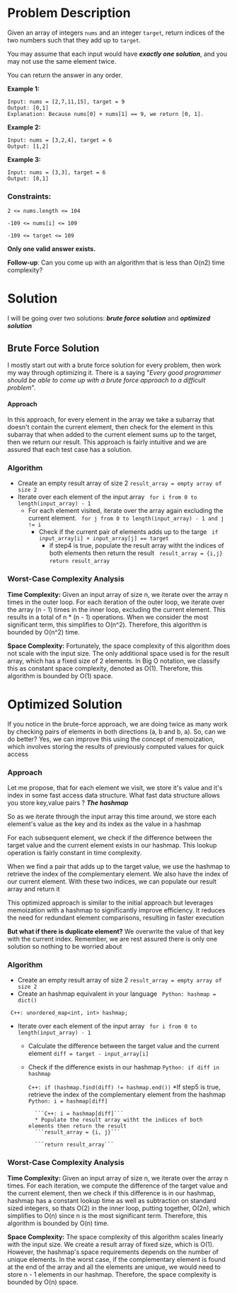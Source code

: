 # Problem Description

Given an array of integers ```nums``` and an integer ```target```, return indices of the two numbers such that they add up to ```target```.

You may assume that each input would have ***exactly one solution***, and you may not use the same element twice.

You can return the answer in any order.

 

**Example 1:**
```
Input: nums = [2,7,11,15], target = 9
Output: [0,1]
Explanation: Because nums[0] + nums[1] == 9, we return [0, 1].
```
**Example 2:**
```
Input: nums = [3,2,4], target = 6
Output: [1,2]
```
**Example 3:**

```
Input: nums = [3,3], target = 6
Output: [0,1]
```
 

### Constraints:

```2 <= nums.length <= 104```

```-109 <= nums[i] <= 109```

```-109 <= target <= 109```

**Only one valid answer exists.**
 

**Follow-up**: Can you come up with an algorithm that is less than O(n2) time complexity?

# Solution

I will be going over two solutions: ***brute force solution*** and ***optimized solution***

##  Brute Force Solution
I mostly start out with a brute force solution for every problem, then work my way through optimizing it. There is a saying  "*Every good programmer should be able to come up with a brute force approach to a difficult problem*". 

#### Approach
In this approach, for every element in the array we take a subarray that doesn't contain the current element, then check for the element in this subarray that when added to the current element sums up to the target, then we return our result. This approach is fairly intuitive and we are assured that each test case has a solution.

### Algorithm
* Create an empty result array of size 2 
```result_array = empty array of size 2```
* Iterate over each element of the input array
``` for i from 0 to length(input_array) - 1```
    * For each element visited, iterate over the array again excluding the current element.
    ``` for j from 0 to length(input_array) - 1 and j != i```
        * Check if the current pair of elements adds up to the targe
        ``` if input_array[i] + input_array[j] == target```
            * if step4 is true, populate the result array witht the indices of both elements then return the result
            ``` result_array = {i,j}```
            ```return result_array```

### Worst-Case Complexity Analysis
**Time Complexity:** Given an input array of size n, we iterate over the array n times in the outer loop. For each iteration of the outer loop, we iterate over the array (n - 1) times in the inner loop, excluding the current element. This results in a total of n * (n - 1) operations. When we consider the most significant term, this simplifies to O(n^2). Therefore, this algorithm is bounded by O(n^2) time.

**Space Complexity:** Fortunately, the space complexity of this algorithm does not scale with the input size. The only additional space used is for the result array, which has a fixed size of 2 elements. In Big O notation, we classify this as constant space complexity, denoted as O(1). Therefore, this algorithm is bounded by O(1) space.

# Optimized Solution
If you notice in the brute-force approach, we are doing twice as many work by checking pairs of elements in both directions (a, b and b, a). So, can we do better? Yes,  we can improve this using the concept of memoization, which involves storing the results of previously computed values for quick access

### Approach
Let me propose, that for each element we visit, we store it's value and it's index in some fast access data structure. What fast data structure allows you store key,value pairs ? ***The hashmap***

So as we iterate through the input array this time around, we store each element's value as the key and its index as the value in a hashmap

For each subsequent element, we check if the difference between the target value and the current element exists in our hashmap. This lookup operation is fairly constant in time complexity.

When we find a pair that adds up to the target value, we use the hashmap to retrieve the index of the complementary element. We also have the index of our current element. With these two indices, we can populate our result array and return it

This optimized approach is similar to the initial approach but leverages memoization with a hashmap to significantly improve efficiency. It reduces the need for redundant element comparisons, resulting in faster execution

**But what if there is duplicate element?** We overwrite the value of that key with the current index. Remember, we are rest assured there is only one solution so nothing to be worried about

### Algorithm
* Create an empty result array of size 2 
```result_array = empty array of size 2```
* Create an hashmap equivalent in your language 
``` Python: hashmap = dict()```

``` C++: unordered_map<int, int> hashmap;```
* Iterate over each element of the input array
``` for i from 0 to length(input_array) - 1```
    * Calculate the difference between the target value and the current element
    ```diff = target - input_array[i]```
    * Check if the difference exists in our hashmap
        ```Python: if diff in hashmap```

        ```C++: if (hashmap.find(diff) != hashmap.end())```
            *If step5 is true, retrieve the index of the complementary element from the hashmap
            ```Python: i = hashmap[diff]```

            ```C++: i = hashmap[diff]```
            * Populate the result array witht the indices of both elements then return the result
            ```result_array = {i, j}```
            
            ```return result_array```

### Worst-Case Complexity Analysis
**Time Complexity:** Given an input array of size n, we iterate over the array n times. For each iteration, we compute the difference of the target value and the current element, then we check if this difference is in our hashmap, hashmap has a constant lookup time as well as subtraction on standard sized integers, so thats O(2) in the inner loop, putting together, O(2n), which simplifies to O(n) since n is the most significant term. Therefore, this algorithm is bounded by O(n) time.


**Space Complexity:** The space complexity of this algorithm scales linearly with the input size. We create a result array of fixed size, which is O(1). However, the hashmap's space requirements depends on the number of unique elements. In the worst case, if the complementary element is found at the end of the array and all the elements are unique, we would need to store n - 1 elements in our hashmap. Therefore, the space complexity is bounded by O(n) space.






